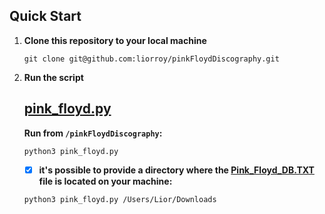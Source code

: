 ## Quick Start

1. **Clone this repository to your local machine**
   
    ```shell
    git clone git@github.com:liorroy/pinkFloydDiscography.git
    ```
    
2. **Run the script**

    ## [pink_floyd.py](./pink_floyd.py)
   **Run from `/pinkFloydDiscography`:**
    ```shell
    python3 pink_floyd.py
    ```
    - [x] **it's possible to provide a directory where the [Pink_Floyd_DB.TXT](./Pink_Floyd_DB.TXT) file is located on your machine:**

    ```shell
    python3 pink_floyd.py /Users/Lior/Downloads
    ```
